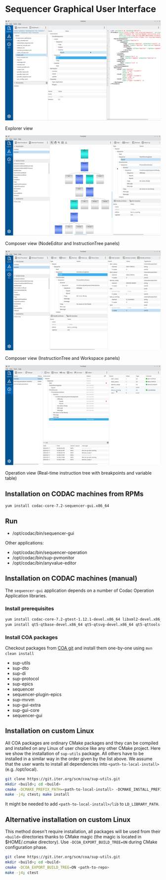 # Sequencer Graphical User Interface

![Explorer view](./doc/explorer-1200x.png)

Explorer view

![Composer view](./doc/nodeeditor-1200x.png)

Composer view (NodeEditor and InstructionTree panels)

![Composer view](./doc/composer-1200x.png)

Composer view (InstructionTree and Workspace panels)

![Operation View](./doc/operation-1200x.png)

Operation view (Real-time instruction tree with breakpoints and variable table)

## Installation on CODAC machines from RPMs

```bash
yum install codac-core-7.2-sequencer-gui.x86_64
```

## Run

- /opt/codac/bin/sequencer-gui

Other applications:

- /opt/codac/bin/sequencer-operation
- /opt/codac/bin/sup-pvmonitor
- /opt/codac/bin/anyvalue-editor

## Installation on CODAC machines (manual)

The `sequencer-gui` application depends on a number of Codac Operation Application libraries.

### Install prerequisites

```bash
yum install codac-core-7.2-gtest-1.12.1-devel.x86_64 libxml2-devel.x86_64
yum install qt5-qtbase-devel.x86_64 qt5-qtsvg-devel.x86_64 qt5-qttools-devel.x86_64 qt5-qtbase-gui.x86_64 qt5-qtcharts-devel.x86_64 adwaita-qt5.x86_64 mesa-libGL-devel.x86_64
```

### Install COA packages

Checkout packages from [COA git](https://git.iter.org/projects/COA/repos/sup-utils/browse
) and install them one-by-one using `mvn clean install`

- sup-utils
- sup-dto
- sup-di
- sup-protocol
- sup-epics
- sequencer
- sequencer-plugin-epics
- sup-mvvm
- sup-gui-extra
- sup-gui-core
- sequencer-gui

## Installation on custom Linux

All COA packages are ordinary CMake packages and they can be compiled and installed on any Linux
of user choice like any other CMake project. Here we show the installation of `sup-utils` package. 
All others have to be installed in a similar way in the order given by the list above.
We assume that the user wants to install all dependencies into `<path-to-local-install>` (e.g. /opt/local).

```bash
git clone https://git.iter.org/scm/coa/sup-utils.git
mkdir <build>; cd <build>
cmake -DCMAKE_PREFIX_PATH=<path-to-local-install> -DCMAKE_INSTALL_PREFIX=<path-to-local-install> <path-to-repo>
make -j4; ctest; make install
```

It might be needed to add `<path-to-local-install>/lib` to `LD_LIBRARY_PATH`.

## Alternative installation on custom Linux

This method doesn't require installation, all packages will be used from their `<build>` directories
thanks to CMake magic (the magic is located in $HOME/.cmake directory). Use `-DCOA_EXPORT_BUILD_TREE=ON` 
during CMake configuration phase.

```bash
git clone https://git.iter.org/scm/coa/sup-utils.git
mkdir <build>; cd <build>
cmake -DCOA_EXPORT_BUILD_TREE=ON <path-to-repo>
make -j4; ctest
```

